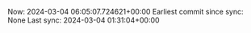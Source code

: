 Now: 2024-03-04 06:05:07.724621+00:00 Earliest commit since sync: None Last sync: 2024-03-04 01:31:04+00:00
